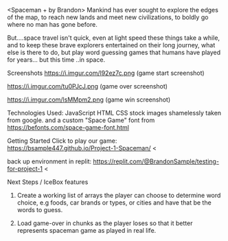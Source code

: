 <Spaceman + by Brandon>
Mankind has ever sought to explore the edges of the map, to reach new lands and meet new civilizations, to boldly go where no man has gone before.

But....space travel isn't quick, even at light speed these things take a while, and to keep these brave explorers entertained on their long journey,
what else is there to do, but play word guessing games that humans have played for years...   but this time   ..in space.

Screenshots
https://i.imgur.com/l92ez7c.png (game start screenshot)

https://i.imgur.com/tu0PJcJ.png (game over screenshot)

https://i.imgur.com/lsMMpm2.png (game win screenshot)


Technologies Used:
JavaScript
HTML
CSS
stock images shamelessly taken from google.
and a custom "Space Game" font from 
https://befonts.com/space-game-font.html

Getting Started
Click to play our game: https://bsample447.github.io/Project-1-Spaceman/   < 

back up environment in replit: https://replit.com/@BrandonSample/testing-for-project-1    <

Next Steps / IceBox features

1. Create a working list of arrays the player can choose to determine word choice, e.g foods, car brands or types, or cities
and have that be the words to guess.

2. Load game-over in chunks as the player loses so that it better represents spaceman game as played in real life.